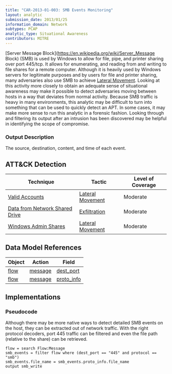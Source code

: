 ```yaml
---
title: "CAR-2013-01-003: SMB Events Monitoring"
layout: analytic
submission_date: 2013/01/25
information_domain: Network
subtypes: PCAP
analytic_type: Situational Awareness
contributors: MITRE
---
```


[Server Message Block](https://en.wikipedia.org/wiki/Server_Message Block) (SMB) is used by Windows to allow for file, pipe, and printer sharing over port 445/tcp. It allows for enumerating, and reading from and writing to file shares for a remote computer. Although it is heavily used by Windows servers for legitimate purposes and by users for file and printer sharing, many adversaries also use SMB to achieve [Lateral Movement](https://attack.mitre.org/tactics/TA0008). Looking at this activity more closely to obtain an adequate sense of situational awareness may make it possible to detect adversaries moving between hosts in a way that deviates from normal activity. Because SMB traffic is heavy in many environments, this analytic may be difficult to turn into something that can be used to quickly detect an APT. In some cases, it may make more sense to run this analytic in a forensic fashion. Looking through and filtering its output after an intrusion has been discovered may be helpful in identifying the scope of compromise. 

### Output Description

The source, destination, content, and time of each event.

## ATT&CK Detection

|Technique |Tactic |Level of Coverage |
|---|---|---|
|[Valid Accounts](https://attack.mitre.org/techniques/T1078/)|[Lateral Movement](https://attack.mitre.org/tactics/TA0008/)|Moderate|
|[Data from Network Shared Drive](https://attack.mitre.org/techniques/T1039/)|[Exfiltration](https://attack.mitre.org/tactics/TA0010/)|Moderate|
|[Windows Admin Shares](https://attack.mitre.org/techniques/T1077/)|[Lateral Movement](https://attack.mitre.org/tactics/TA0008/)|Moderate|

## Data Model References

|Object|Action|Field|
|---|---|---|
|[flow](/data_model/flow) | [message](/data_model/flow#message) | [dest_port](/data_model/flow#dest_port) |
|[flow](/data_model/flow) | [message](/data_model/flow#message) | [proto_info](/data_model/flow#proto_info) |


## Implementations

### Pseudocode

Although there may be more native ways to detect detailed SMB events on the host, they can be extracted out of network traffic. With the right protocol decoders, port 445 traffic can be filtered and even the file path (relative to the share) can be retrieved. 

```
flow = search Flow:Message
smb_events = filter flow where (dest_port == "445" and protocol == "smb")
smb_events.file_name = smb_events.proto_info.file_name
output smb_write
```

